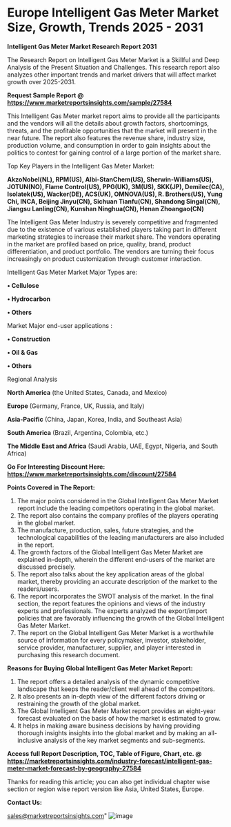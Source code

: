 # Europe Intelligent Gas Meter Market Size, Growth, Trends 2025 - 2031

<strong>Intelligent Gas Meter Market Research Report 2031</strong>

The Research Report on Intelligent Gas Meter Market is a Skillful and Deep Analysis of the Present Situation and Challenges. This research report also analyzes other important trends and market drivers that will affect market growth over 2025-2031.

<strong>Request Sample Report @ <a href=https://www.marketreportsinsights.com/sample/27584>https://www.marketreportsinsights.com/sample/27584</a></strong>

This Intelligent Gas Meter market report aims to provide all the participants and the vendors will all the details about growth factors, shortcomings, threats, and the profitable opportunities that the market will present in the near future. The report also features the revenue share, industry size, production volume, and consumption in order to gain insights about the politics to contest for gaining control of a large portion of the market share.

Top Key Players in the Intelligent Gas Meter Market:

<strong>AkzoNobel(NL), RPM(US), Albi-StanChem(US), Sherwin-Williams(US), JOTUN(NO), Flame Control(US), PPG(UK), 3M(US), SKK(JP), Demilec(CA), Isolatek(US), Wacker(DE), ACS(UK), OMNOVA(US), R. Brothers(US), Yung Chi, INCA, Beijing Jinyu(CN), Sichuan Tianfu(CN), Shandong Singal(CN), Jiangsu Lanling(CN), Kunshan Ninghua(CN), Henan Zhoangao(CN)</strong>

The Intelligent Gas Meter Industry is severely competitive and fragmented due to the existence of various established players taking part in different marketing strategies to increase their market share. The vendors operating in the market are profiled based on price, quality, brand, product differentiation, and product portfolio. The vendors are turning their focus increasingly on product customization through customer interaction.

Intelligent Gas Meter Market Major Types are:

<strong>• Cellulose

• Hydrocarbon

• Others</strong>

Market Major end-user applications :

<strong>• Construction

• Oil & Gas

• Others</strong>

Regional Analysis

</u><strong><b>North America</b></strong> (the United States, Canada, and Mexico)

<strong><b>Europe </b></strong>(Germany, France, UK, Russia, and Italy)

<strong><b>Asia-Pacific</b></strong> (China, Japan, Korea, India, and Southeast Asia)

<strong><b>South America</b></strong> (Brazil, Argentina, Colombia, etc.)

<strong><b>The Middle East and Africa</b></strong> (Saudi Arabia, UAE, Egypt, Nigeria, and South Africa)

<strong>Go For Interesting Discount Here: <a href=https://www.marketreportsinsights.com/discount/27584>https://www.marketreportsinsights.com/discount/27584</a></strong>

<strong>Points Covered in The Report:</strong>
<ol>
  <li>The major points considered in the Global Intelligent Gas Meter Market report include the leading competitors operating in the global market.</li>
  <li>The report also contains the company profiles of the players operating in the global market.</li>
  <li>The manufacture, production, sales, future strategies, and the technological capabilities of the leading manufacturers are also included in the report.</li>
  <li>The growth factors of the Global Intelligent Gas Meter Market are explained in-depth, wherein the different end-users of the market are discussed precisely.</li>
  <li>The report also talks about the key application areas of the global market, thereby providing an accurate description of the market to the readers/users.</li>
  <li>The report incorporates the SWOT analysis of the market. In the final section, the report features the opinions and views of the industry experts and professionals. The experts analyzed the export/import policies that are favorably influencing the growth of the Global Intelligent Gas Meter Market.</li>
  <li>The report on the Global Intelligent Gas Meter Market is a worthwhile source of information for every policymaker, investor, stakeholder, service provider, manufacturer, supplier, and player interested in purchasing this research document.</li>
</ol>
<strong>Reasons for Buying Global Intelligent Gas Meter Market Report:</strong>

<ol>
  <li>The report offers a detailed analysis of the dynamic competitive landscape that keeps the reader/client well ahead of the competitors.</li>
  <li>It also presents an in-depth view of the different factors driving or restraining the growth of the global market.</li>
  <li>The Global Intelligent Gas Meter Market report provides an eight-year forecast evaluated on the basis of how the market is estimated to grow.</li>
  <li>It helps in making aware business decisions by having providing thorough insights insights into the global market and by making an all-inclusive analysis of the key market segments and sub-segments.</li>
</ol>
<strong>Access full Report Description, TOC, Table of Figure, Chart, etc. @ <a href=https://marketreportsinsights.com/industry-forecast/intelligent-gas-meter-market-forecast-by-geography-27584>https://marketreportsinsights.com/industry-forecast/intelligent-gas-meter-market-forecast-by-geography-27584</a></strong>


Thanks for reading this article; you can also get individual chapter wise section or region wise report version like Asia, United States, Europe.

<strong>Contact Us:</strong>

sales@marketreportsinsights.com"
![image](https://github.com/user-attachments/assets/8afd618c-06bd-48d6-9fde-2b8b95bc81c2)

